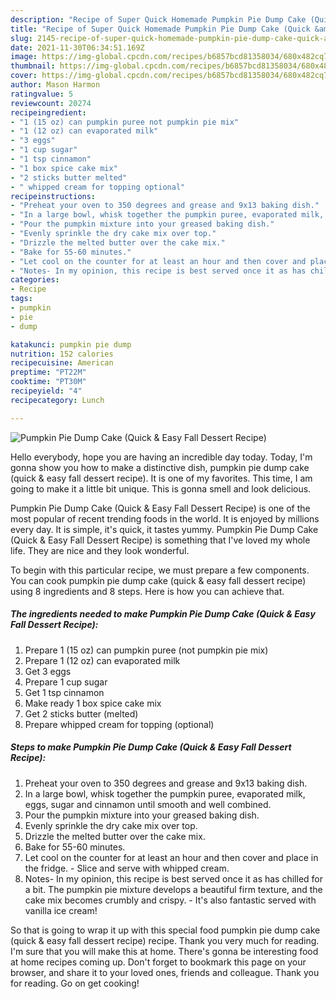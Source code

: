 ```yaml
---
description: "Recipe of Super Quick Homemade Pumpkin Pie Dump Cake (Quick &amp; Easy Fall Dessert Recipe)"
title: "Recipe of Super Quick Homemade Pumpkin Pie Dump Cake (Quick &amp; Easy Fall Dessert Recipe)"
slug: 2145-recipe-of-super-quick-homemade-pumpkin-pie-dump-cake-quick-and-amp-easy-fall-dessert-recipe
date: 2021-11-30T06:34:51.169Z
image: https://img-global.cpcdn.com/recipes/b6857bcd81358034/680x482cq70/pumpkin-pie-dump-cake-quick-easy-fall-dessert-recipe-recipe-main-photo.jpg
thumbnail: https://img-global.cpcdn.com/recipes/b6857bcd81358034/680x482cq70/pumpkin-pie-dump-cake-quick-easy-fall-dessert-recipe-recipe-main-photo.jpg
cover: https://img-global.cpcdn.com/recipes/b6857bcd81358034/680x482cq70/pumpkin-pie-dump-cake-quick-easy-fall-dessert-recipe-recipe-main-photo.jpg
author: Mason Harmon
ratingvalue: 5
reviewcount: 20274
recipeingredient:
- "1 (15 oz) can pumpkin puree not pumpkin pie mix"
- "1 (12 oz) can evaporated milk"
- "3 eggs"
- "1 cup sugar"
- "1 tsp cinnamon"
- "1 box spice cake mix"
- "2 sticks butter melted"
- " whipped cream for topping optional"
recipeinstructions:
- "Preheat your oven to 350 degrees and grease and 9x13 baking dish."
- "In a large bowl, whisk together the pumpkin puree, evaporated milk, eggs, sugar and cinnamon until smooth and well combined."
- "Pour the pumpkin mixture into your greased baking dish."
- "Evenly sprinkle the dry cake mix over top."
- "Drizzle the melted butter over the cake mix."
- "Bake for 55-60 minutes."
- "Let cool on the counter for at least an hour and then cover and place in the fridge. Slice and serve with whipped cream."
- "Notes- In my opinion, this recipe is best served once it as has chilled for a bit. The pumpkin pie mixture develops a beautiful firm texture, and the cake mix becomes crumbly and crispy. It's also fantastic served with vanilla ice cream!"
categories:
- Recipe
tags:
- pumpkin
- pie
- dump

katakunci: pumpkin pie dump 
nutrition: 152 calories
recipecuisine: American
preptime: "PT22M"
cooktime: "PT30M"
recipeyield: "4"
recipecategory: Lunch

---
```



![Pumpkin Pie Dump Cake (Quick & Easy Fall Dessert Recipe)](https://img-global.cpcdn.com/recipes/b6857bcd81358034/680x482cq70/pumpkin-pie-dump-cake-quick-easy-fall-dessert-recipe-recipe-main-photo.jpg)

Hello everybody, hope you are having an incredible day today. Today, I'm gonna show you how to make a distinctive dish, pumpkin pie dump cake (quick & easy fall dessert recipe). It is one of my favorites. This time, I am going to make it a little bit unique. This is gonna smell and look delicious.

Pumpkin Pie Dump Cake (Quick & Easy Fall Dessert Recipe) is one of the most popular of recent trending foods in the world. It is enjoyed by millions every day. It is simple, it's quick, it tastes yummy. Pumpkin Pie Dump Cake (Quick & Easy Fall Dessert Recipe) is something that I've loved my whole life. They are nice and they look wonderful.




To begin with this particular recipe, we must prepare a few components. You can cook pumpkin pie dump cake (quick & easy fall dessert recipe) using 8 ingredients and 8 steps. Here is how you can achieve that.

<!--inarticleads1-->

##### The ingredients needed to make Pumpkin Pie Dump Cake (Quick & Easy Fall Dessert Recipe):

1. Prepare 1 (15 oz) can pumpkin puree (not pumpkin pie mix)
1. Prepare 1 (12 oz) can evaporated milk
1. Get 3 eggs
1. Prepare 1 cup sugar
1. Get 1 tsp cinnamon
1. Make ready 1 box spice cake mix
1. Get 2 sticks butter (melted)
1. Prepare  whipped cream for topping (optional)




<!--inarticleads2-->

##### Steps to make Pumpkin Pie Dump Cake (Quick & Easy Fall Dessert Recipe):

1. Preheat your oven to 350 degrees and grease and 9x13 baking dish.
1. In a large bowl, whisk together the pumpkin puree, evaporated milk, eggs, sugar and cinnamon until smooth and well combined.
1. Pour the pumpkin mixture into your greased baking dish.
1. Evenly sprinkle the dry cake mix over top.
1. Drizzle the melted butter over the cake mix.
1. Bake for 55-60 minutes.
1. Let cool on the counter for at least an hour and then cover and place in the fridge. - Slice and serve with whipped cream.
1. Notes- In my opinion, this recipe is best served once it as has chilled for a bit. The pumpkin pie mixture develops a beautiful firm texture, and the cake mix becomes crumbly and crispy. - It's also fantastic served with vanilla ice cream!




So that is going to wrap it up with this special food pumpkin pie dump cake (quick & easy fall dessert recipe) recipe. Thank you very much for reading. I'm sure that you will make this at home. There's gonna be interesting food at home recipes coming up. Don't forget to bookmark this page on your browser, and share it to your loved ones, friends and colleague. Thank you for reading. Go on get cooking!
